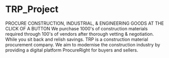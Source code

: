 # TRP_Project
PROCURE CONSTRUCTION, INDUSTRIAL, & ENGINEERING GOODS
AT THE CLICK OF A BUTTON
We purchase 1000's of construction materials required through 100's of vendors after thorough vetting & negotiation.
While you sit back and relish savings.
TRP is a construction material procurement company. We aim to modernise the construction industry by providing a digital platform ProcureRight for buyers and sellers.
